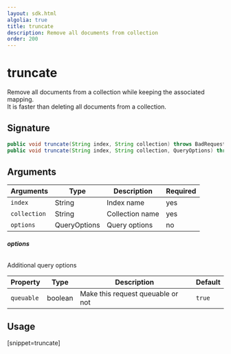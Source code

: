 ```yaml
---
layout: sdk.html
algolia: true
title: truncate
description: Remove all documents from collection
order: 200
---
```


# truncate

Remove all documents from a collection while keeping the associated mapping.  
It is faster than deleting all documents from a collection.

## Signature

```java
public void truncate(String index, String collection) throws BadRequestException, ForbiddenException, GatewayTimeoutException, InternalException, ServiceUnavailableException, NotFoundException;
public void truncate(String index, String collection, QueryOptions) throws BadRequestException, ForbiddenException, GatewayTimeoutException, InternalException, ServiceUnavailableException, NotFoundException;
```

## Arguments

| Arguments    | Type    | Description | Required
|--------------|---------|-------------|----------
| ``index`` | String | Index name    | yes  |
| ``collection`` | String | Collection name    | yes  |
| ``options`` | QueryOptions | Query options    | no  |

###### **options**

Additional query options

| Property   | Type    | Description                       | Default |
| ---------- | ------- | --------------------------------- | ------- |
| `queuable` | boolean | Make this request queuable or not | `true`  |

## Usage

[snippet=truncate]
